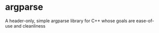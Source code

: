 # argparse
A header-only, simple argparse library for C++ whose goals are ease-of-use and cleanliness
